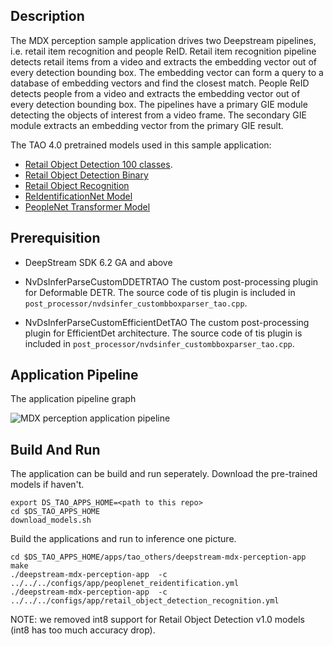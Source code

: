 ## Description
The MDX perception sample application drives two Deepstream pipelines, i.e. retail 
item recognition and people ReID. Retail item recognition pipeline detects retail 
items from a video and extracts the embedding vector out of every detection bounding box. 
The embedding vector can form a query to a database of embedding vectors and find
the closest match.
People ReID detects people from a video and extracts the embedding vector out of 
every detection bounding box. The pipelines have a primary GIE module detecting
the objects of interest from a video frame. The secondary GIE module extracts an
embedding vector from the primary GIE result.

The TAO 4.0 pretrained models used in this sample application:

* [Retail Object Detection 100 classes](https://catalog.ngc.nvidia.com/orgs/nvidia/teams/tao/models/retail_object_detection).
* [Retail Object Detection Binary](https://catalog.ngc.nvidia.com/orgs/nvidia/teams/tao/models/retail_object_detection)
* [Retail Object Recognition](https://catalog.ngc.nvidia.com/orgs/nvidia/teams/tao/models/retail_object_recognition)
* [ReIdentificationNet Model](https://catalog.ngc.nvidia.com/orgs/nvidia/teams/tao/models/reidentificationnet)
* [PeopleNet Transformer Model](https://catalog.ngc.nvidia.com/orgs/nvidia/teams/tao/models/peoplenet_transformer)

## Prerequisition

* DeepStream SDK 6.2 GA and above

* NvDsInferParseCustomDDETRTAO
The custom post-processing plugin for Deformable DETR. The source code of tis plugin 
is included in `post_processor/nvdsinfer_custombboxparser_tao.cpp`.

* NvDsInferParseCustomEfficientDetTAO
The custom post-processing plugin for EfficientDet architecture. The source code 
of tis plugin is included in `post_processor/nvdsinfer_custombboxparser_tao.cpp`.

## Application Pipeline
The application pipeline graph

![MDX perception application pipeline](mdx_perception_pipeline.png)

## Build And Run
The application can be build and run seperately. Download the pre-trained models if haven't.
```
export DS_TAO_APPS_HOME=<path to this repo>
cd $DS_TAO_APPS_HOME
download_models.sh
```

Build the applications and run to inference one picture.
```
cd $DS_TAO_APPS_HOME/apps/tao_others/deepstream-mdx-perception-app
make
./deepstream-mdx-perception-app  -c ../../../configs/app/peoplenet_reidentification.yml
./deepstream-mdx-perception-app  -c ../../../configs/app/retail_object_detection_recognition.yml
```

NOTE: we removed int8 support for Retail Object Detection v1.0 models (int8 has too much accuracy drop).